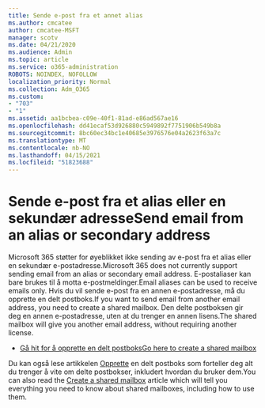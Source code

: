 ```yaml
---
title: Sende e-post fra et annet alias
ms.author: cmcatee
author: cmcatee-MSFT
manager: scotv
ms.date: 04/21/2020
ms.audience: Admin
ms.topic: article
ms.service: o365-administration
ROBOTS: NOINDEX, NOFOLLOW
localization_priority: Normal
ms.collection: Adm_O365
ms.custom:
- "703"
- "1"
ms.assetid: aa1bcbea-c09e-40f1-81ad-e86ad567ae16
ms.openlocfilehash: dd41ecaf53d926880c5949892f7751906b549b8a
ms.sourcegitcommit: 8bc60ec34bc1e40685e3976576e04a2623f63a7c
ms.translationtype: MT
ms.contentlocale: nb-NO
ms.lasthandoff: 04/15/2021
ms.locfileid: "51823688"
---
```

# <a name="send-email-from-an-alias-or-secondary-address"></a><span data-ttu-id="e626b-102">Sende e-post fra et alias eller en sekundær adresse</span><span class="sxs-lookup"><span data-stu-id="e626b-102">Send email from an alias or secondary address</span></span>

<span data-ttu-id="e626b-103">Microsoft 365 støtter for øyeblikket ikke sending av e-post fra et alias eller en sekundær e-postadresse.</span><span class="sxs-lookup"><span data-stu-id="e626b-103">Microsoft 365 does not currently support sending email from an alias or secondary email address.</span></span> <span data-ttu-id="e626b-104">E-postaliaser kan bare brukes til å motta e-postmeldinger.</span><span class="sxs-lookup"><span data-stu-id="e626b-104">Email aliases can be used to receive emails only.</span></span> <span data-ttu-id="e626b-105">Hvis du vil sende e-post fra en annen e-postadresse, må du opprette en delt postboks.</span><span class="sxs-lookup"><span data-stu-id="e626b-105">If you want to send email from another email address, you need to create a shared mailbox.</span></span> <span data-ttu-id="e626b-106">Den delte postboksen gir deg en annen e-postadresse, uten at du trenger en annen lisens.</span><span class="sxs-lookup"><span data-stu-id="e626b-106">The shared mailbox will give you another email address, without requiring another license.</span></span>
  
- [<span data-ttu-id="e626b-107">Gå hit for å opprette en delt postboks</span><span class="sxs-lookup"><span data-stu-id="e626b-107">Go here to create a shared mailbox</span></span>](https://portal.office.com/AdminPortal/Home#/AssistedGuide/addemailoptions)

<span data-ttu-id="e626b-108">Du kan også lese artikkelen [Opprette](https://docs.microsoft.com/microsoft-365/admin/email/create-a-shared-mailbox) en delt postboks som forteller deg alt du trenger å vite om delte postbokser, inkludert hvordan du bruker dem.</span><span class="sxs-lookup"><span data-stu-id="e626b-108">You can also read the [Create a shared mailbox](https://docs.microsoft.com/microsoft-365/admin/email/create-a-shared-mailbox) article which will tell you everything you need to know about shared mailboxes, including how to use them.</span></span>